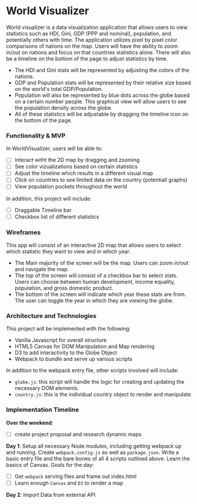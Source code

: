 # World Visualizer
World visualizer is a data visualization application that allows users to view statistics such as HDI, Gini, GDP (PPP and nominal), population, and potentially others with time. The application utilizes pixel by pixel color comparisons of nations on the map. Users will have the ability to zoom in/out on nations and focus on that countries statistics alone. There will also be a timeline on the bottom of the page to adjust statistics by time.

* The HDI and Gini stats will be represented by adjusting the colors of the nations.
* GDP and Population stats will be represented by their relative size based on the world's total GDP/Population.
* Population will also be represented by blue dots across the globe based on a certain number people. This graphical view will allow users to see the population density across the globe.
* All of these statistics will be adjustable by dragging the timeline icon on the bottom of the page.

### Functionality & MVP  

In WorldVisualizer, users will be able to:

- [ ] Interact witht the 2D map by dragging and zooming
- [ ] See color vizualizations based on certain statistics
- [ ] Adjust the timeline which results in a different visual map
- [ ] Click on countries to see limited data on the country (potentiall graphs)
- [ ] View population pockets throughout the world

In addition, this project will include:

- [ ] Draggable Timeline bar
- [ ] Checkbox list of different statistics

### Wireframes
This app will consist of an interactive 2D map that allows users to select which statistic they want to view and in which year. 
* The Main majority of the screen will be the map. Users can zoom in/out and navigate the map.
* The top of the screen will consist of a checkbox bar to select stats. Users can choose between human development, income equality, population, and gross domestic product.
* The bottom of the screen will indicate which year these stats are from. The user can toggle the year in which they are viewing the globe.
### Architecture and Technologies
This project will be implemented with the following:
* Vanilla Javascript for overall structure
* HTML5 Canvas for DOM Manipulation and Map rendering
* D3 to add interactivity to the Globe Object
* Webpack to bundle and serve up various scripts

In addition to the webpack entry file, other scripts involved will include:
* `globe.js`:  this script will handle the logic for creating and updating the necessary DOM elements.
* `country.js`: this is the individual country object to render and manipulate

### Implementation Timeline
**Over the weekend**:
- [ ] create project proposal and research dynamic maps

**Day 1**: Setup all necessary Node modules, including getting webpack up and running.  Create `webpack.config.js` as well as `package.json`.  Write a basic entry file and the bare bones of all 4 scripts outlined above. Learn the basics of Canvas. Goals for the day:
- [ ] Get `webpack` serving files and frame out index.html
- [ ] Learn enough `Canvas` and `D3` to render a map

**Day 2**: Import Data from external API
